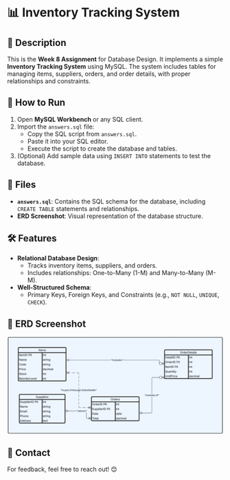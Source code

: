 # 📊 Inventory Tracking System

## 📝 Description
This is the **Week 8 Assignment** for Database Design. It implements a simple **Inventory Tracking System** using MySQL. The system includes tables for managing items, suppliers, orders, and order details, with proper relationships and constraints.

## 🚀 How to Run
1. Open **MySQL Workbench** or any SQL client.
2. Import the `answers.sql` file:
   - Copy the SQL script from `answers.sql`.
   - Paste it into your SQL editor.
   - Execute the script to create the database and tables.
3. (Optional) Add sample data using `INSERT INTO` statements to test the database.

## 📂 Files
- **`answers.sql`**: Contains the SQL schema for the database, including `CREATE TABLE` statements and relationships.
- **ERD Screenshot**: Visual representation of the database structure.

## 🛠️ Features
- **Relational Database Design**:
  - Tracks inventory items, suppliers, and orders.
  - Includes relationships: One-to-Many (1-M) and Many-to-Many (M-M).
- **Well-Structured Schema**:
  - Primary Keys, Foreign Keys, and Constraints (e.g., `NOT NULL`, `UNIQUE`, `CHECK`).

## 📸 ERD Screenshot
![ERD Diagram](./ERD.png)

## 📧 Contact
For feedback, feel free to reach out! 😊

